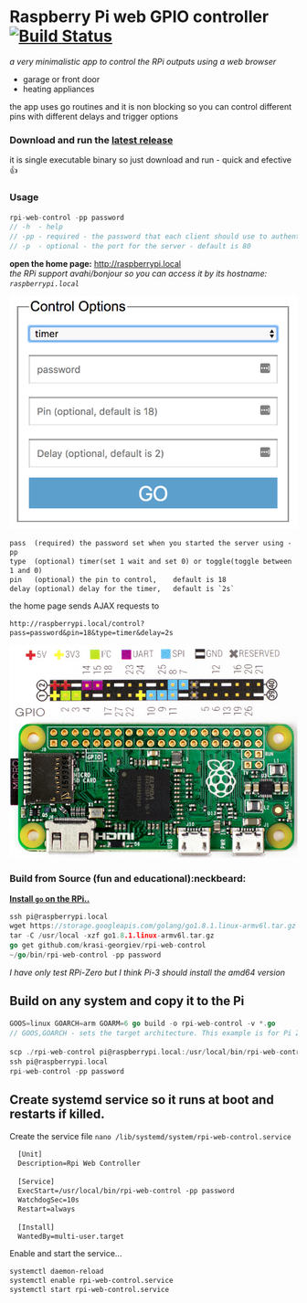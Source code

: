 # Raspberry Pi web GPIO controller [![Build Status](https://api.travis-ci.org/krasi-georgiev/rpi-web-control.svg?branch=master)](https://travis-ci.org/krasi-georgiev/rpi-web-control)
*a very minimalistic app to control the RPi outputs using a web browser*
  * garage or front door
  * heating appliances

  the app uses go routines and it is non blocking so you can control different pins with different delays and trigger options

### Download and run the [latest release](../../releases)
 it is single executable binary so just download and run - quick and efective :thumbsup:

### Usage
   ```go
   rpi-web-control -pp password
   // -h  - help
   // -pp - required - the password that each client should use to authenticate
   // -p  - optional - the port for the server - default is 80
   ```
**open the home page:** http://raspberrypi.local  
*the RPi support avahi/bonjour so you can access it by its hostname: `raspberrypi.local`*

![Web Gui Preview](/preview.png)

```
pass  (required) the password set when you started the server using -pp  
type  (optional) timer(set 1 wait and set 0) or toggle(toggle between 1 and 0)
pin   (optional) the pin to control,    default is 18
delay (optional) delay for the timer,   default is `2s`
```
the home page sends AJAX requests to  
```
http://raspberrypi.local/control?pass=password&pin=18&type=timer&delay=2s
```

![RPi pinout](/pizeropinout.jpg)

### Build from Source (fun and educational):neckbeard:

  **[Install `go` on the RPi..](https://golang.org/doc/install)**
  ```go
  ssh pi@raspberrypi.local
  wget https://storage.googleapis.com/golang/go1.8.1.linux-armv6l.tar.gz
  tar -C /usr/local -xzf go1.8.1.linux-armv6l.tar.gz
  go get github.com/krasi-georgiev/rpi-web-control
  ~/go/bin/rpi-web-control -pp password
  ```
  *I have only test RPi-Zero but I think Pi-3 should install the amd64 version*


## Build on any system and copy it to the Pi
  ```go
  GOOS=linux GOARCH=arm GOARM=6 go build -o rpi-web-control -v *.go
  // GOOS,GOARCH - sets the target architecture. This example is for Pi Zero

  scp ./rpi-web-control pi@raspberrypi.local:/usr/local/bin/rpi-web-control
  ssh pi@raspberrypi.local
  rpi-web-control -pp password
  ```


## Create systemd service so it runs at boot and restarts if killed.

  Create the service file
  `nano /lib/systemd/system/rpi-web-control.service`

```
  [Unit]
  Description=Rpi Web Controller

  [Service]
  ExecStart=/usr/local/bin/rpi-web-control -pp password
  WatchdogSec=10s
  Restart=always

  [Install]
  WantedBy=multi-user.target
```

 Enable and start the service...

 ```
 systemctl daemon-reload
 systemctl enable rpi-web-control.service
 systemctl start rpi-web-control.service
 ```
